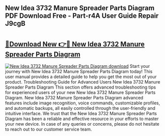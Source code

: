 ## New Idea 3732 Manure Spreader Parts Diagram PDF Download Free - Part-r4A User Guide Repair J9cgB

# <h2><a href="http://dfrpe8.blite.top/?on=New+Idea+3732+Manure+Spreader+Parts+Diagram">🔗Download New 👉🔴 New Idea 3732 Manure Spreader Parts Diagram</a></h2>

[![New Idea 3732 Manure Spreader Parts Diagram download](https://i.imgur.com/lujVjoI.png)](http://dfrpe8.blite.top/?on=New+Idea+3732+Manure+Spreader+Parts+Diagram)
Start your journey with New Idea 3732 Manure Spreader Parts Diagram today! This user manual provides a detailed guide to help you get the most out of your product. Troubleshooting Guide for Advanced Users New Idea 3732 Manure Spreader Parts Diagram This section offers advanced troubleshooting tips for experienced users of your new New Idea 3732 Manure Spreader Parts Diagram. New Idea 3732 Manure Spreader Parts Diagram advanced features include image recognition, voice commands, customizable profiles, and automatic backups, all easily controlled through the user-friendly and intuitive interface. We trust that the New Idea 3732 Manure Spreader Parts Diagram has been a reliable and effective resource in your efforts to master your new device. In case of any queries or concerns, please do not hesitate to reach out to our customer service team.
